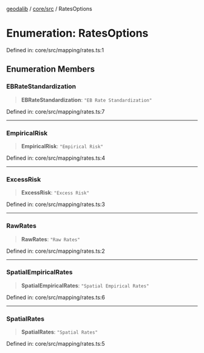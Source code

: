 [geodalib](../../../modules.md) / [core/src](../index.md) / RatesOptions

# Enumeration: RatesOptions

Defined in: core/src/mapping/rates.ts:1

## Enumeration Members

### EBRateStandardization

> **EBRateStandardization**: `"EB Rate Standardization"`

Defined in: core/src/mapping/rates.ts:7

***

### EmpiricalRisk

> **EmpiricalRisk**: `"Empirical Risk"`

Defined in: core/src/mapping/rates.ts:4

***

### ExcessRisk

> **ExcessRisk**: `"Excess Risk"`

Defined in: core/src/mapping/rates.ts:3

***

### RawRates

> **RawRates**: `"Raw Rates"`

Defined in: core/src/mapping/rates.ts:2

***

### SpatialEmpiricalRates

> **SpatialEmpiricalRates**: `"Spatial Empirical Rates"`

Defined in: core/src/mapping/rates.ts:6

***

### SpatialRates

> **SpatialRates**: `"Spatial Rates"`

Defined in: core/src/mapping/rates.ts:5
